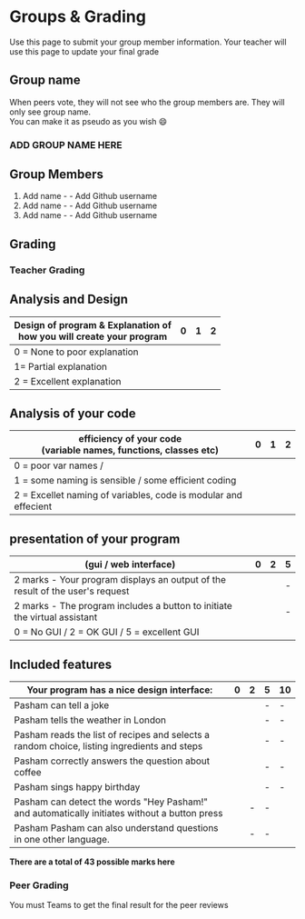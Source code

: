 # Groups & Grading

Use this page to submit your group member information. Your teacher will use this page to update your final grade

## Group name
When peers vote, they will not see who the group members are. They will only see group name.
<br> You can make it as pseudo as you wish :smile:
### ADD GROUP NAME HERE 

## Group Members
1. Add name  - - Add Github username
2. Add name  - - Add Github username
3. Add name  - - Add Github username

## Grading

### Teacher Grading

## Analysis and Design
| Design of program & Explanation of <br>how you will create your program | 0 | 1 | 2 |
|-------------------------------------------------------------------------|---|---|---|
| 0 = None to poor explanation <br>                                               
| 1= Partial explanation <br>                                               
| 2 = Excellent explanation                                               |   |   |   |

## Analysis of your code
| efficiency of your code <br>(variable names, functions, classes etc) | 0 | 1 | 2 |
|----------------------------------------------------------------------|---|---|---|
| 0 = poor var names / <br>
| 1 = some naming is sensible / some efficient coding  <br>
| 2 = Excellet naming of variables, code is modular and effecient     |   |   |   |

## presentation of your program
|  (gui / web interface)               | 0 | 2 | 5 |
|----------------------------------------------------------------------|---|---|---|
| 2 marks - Your program displays an output of the result of the user's request |   |   | - |
| 2 marks - The program includes a button to initiate the virtual assistant |   |   | - |
| 0 = No GUI / 2 = OK GUI / 5 = excellent GUI                          |   |   |   |


## Included features
| Your program has a nice design interface:                            | 0 | 2 | 5 | 10 |
|----------------------------------------------------------------------|---|---|---|---|
| Pasham can tell a joke                          |   |   | - | - |
| Pasham tells the weather in London                          |   |   | - | - |
| Pasham reads the list of recipes and selects a random choice, listing ingredients and steps                          |   |   | - | - |
| Pasham correctly answers the question about coffee                          |   |   | - | - |
| Pasham sings happy birthday                          |   |   | - | - |
| Pasham can detect the words "Hey Pasham!" and automatically initiates without a button press                          |   | - | - |   |
| Pasham Pasham can also understand questions in one other language.                          |   | - | - |   |



**There are a total of 43 possible marks here**

### Peer Grading
You must Teams to get the final result for the peer reviews
